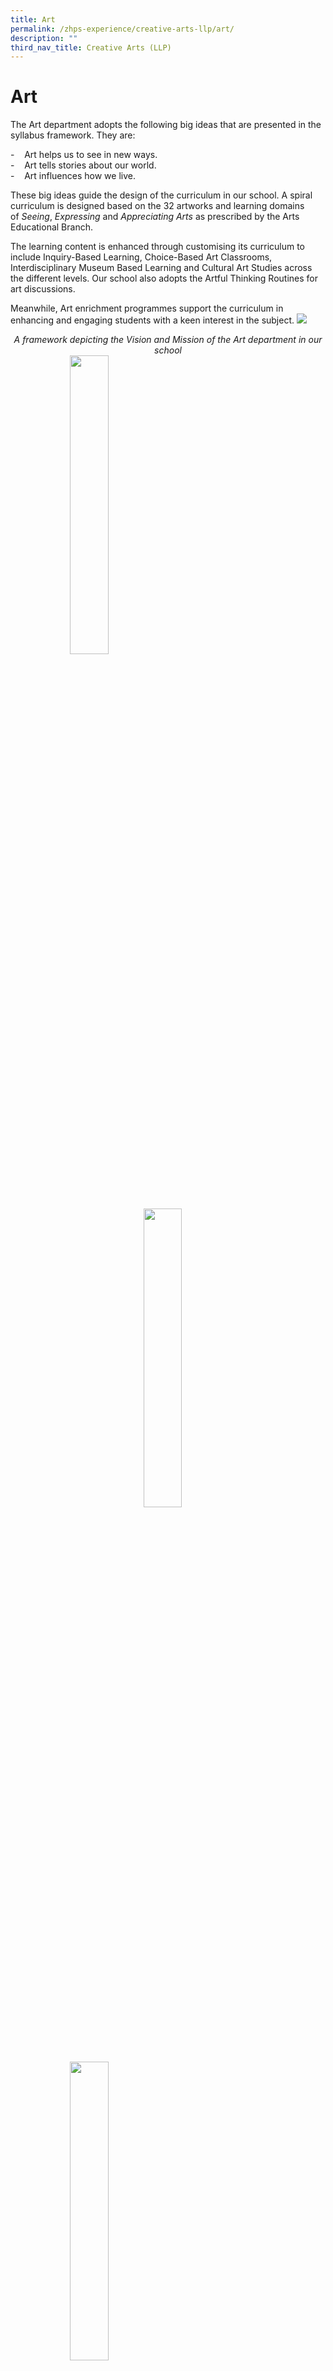 ```yaml
---
title: Art
permalink: /zhps-experience/creative-arts-llp/art/
description: ""
third_nav_title: Creative Arts (LLP)
---
```

# Art
The Art department adopts the following big ideas that are presented in the syllabus framework. They are:

\-    Art helps us to see in new ways.  
\-    Art tells stories about our world.  
\-    Art influences how we live.

These big ideas guide the design of the curriculum in our school. A spiral curriculum is designed based on the 32 artworks and learning domains of _Seeing_, _Expressing_ and _Appreciating Arts_ as prescribed by the Arts Educational Branch.

The learning content is enhanced through customising its curriculum to include Inquiry-Based Learning, Choice-Based Art Classrooms, Interdisciplinary Museum Based Learning and Cultural Art Studies across the different levels. Our school also adopts the Artful Thinking Routines for art discussions.

Meanwhile, Art enrichment programmes support the curriculum in enhancing and engaging students with a keen interest in the subject.
![](/images/ZHPS%20Experience/Art/Vision%20and%20Mission%20School%20Art%20Dept%20Framework.png)

<center><i>A framework depicting the Vision and Mission of the Art department in our school</i></center>

<img src="/images/ZHPS%20Experience/Art/Art_1.jpg" style="width:35%;margin-left:95px;" align = "left">
<img src="/images/ZHPS%20Experience/Art/Art_2.jpg" style="width:35%;margin-right:115px;" align = "right">

<br clear="left">

<img src="/images/ZHPS%20Experience/Art/Art_3.jpg" style="width:35%;margin-left:95px;" align = "left">
<img src="/images/ZHPS%20Experience/Art/Art_4.jpg" style="width:35%;margin-right:115px;" align = "right">

<br clear="left">


The table below summarises provides examples of enrichment programmes that develop and further students’ skills in Art:

<table>
<tbody>
<tr>
<td style="text-align: center;" width="20%">&nbsp;</td>
<td style="text-align: center;" width="20%"><strong>Primary 2</strong></td>
<td style="text-align: center;" width="20%"><strong>Primary 3</strong></td>
<td style="text-align: center;" width="20%"><strong>Primary 4</strong></td>
<td style="text-align: center;" width="20%"><strong>Primary 5</strong></td>
</tr>
<tr>
<td style="text-align: center;" width="20%">Learning Journeys</td>
<td style="text-align: center;" width="20%"><strong>-</strong></td>
<td style="text-align: center;" width="20%">NUS Baba House</td>
<td style="text-align: center;" width="20%">National Gallery Singapore (NGS)</td>
<td style="text-align: center;" width="20%">NUS Museum/ Asian Civilisation Museum (ACM)</td>
</tr>
<tr>
<td style="text-align: center;" width="20%">Broad-based Thematic Approach</td>
<td style="text-align: center;" width="20%">Paper Cutting</td>
<td style="text-align: center;" width="20%">Batik Painting</td>
<td style="text-align: center;" width="20%">Photography</td>
<td style="text-align: center;" width="20%">Ceramics</td>
</tr>
<tr>
<td style="text-align: center;" width="20%">Talent Identification</td>
<td style="text-align: center;" width="20%">Budding Artists</td>
<td style="text-align: center;" colspan="3">Talent Art</td>
</tr>
</tbody>
</table>
<div>&nbsp;</div>


<center><i>Enrichment programmes are carried out across the different levels to develop and further students’ interest and skills in Art
</i></center>

## Learning Through Art - Collaboration with Departments and Organisations


In promoting Art appreciation further, art is integrated in other subjects to support students’ learning and understanding of concepts and ideas. The department thus, actively collaborates with various departments in school and external organisations to engage students and promote learning.

|           |                    Programme                   |                       Department                      |           Organisation           |
|:---------:|:----------------------------------------------:|:-----------------------------------------------------:|:--------------------------------:|
| Primary 3 |        Applied Learning Programme (ALP)        |                     Social Studies                    |    Artist Talk by local artist   |
|           |                      iAim                      |                      Mathematics                      |                 -                |
| Primary 4 | Interdisciplinary Museum Based Learning (IMBL) | CCE, English Language, Malay Language, Social Studies | National Gallery Singapore (NGS) |
|           |                      iAim                      |                      Mathematics                      |                 -                |
| Primary 5 |                    Ceramics                    |                        Science                        |            NUS Museum            |
|           |                      iAim                      |                      Mathematics                      |                 -                |


<center><i>A collaboration with other Departments and Organisations to integrate Art with other subjects.
</i></center>


**(a) Primary 3 Applied Learning Programme (ALP)**

The art making process in the Primary 3 Applied Learning Programme is conducted through a choice-based lesson setting. Through a series of lessons, students are given the opportunity to ideate what they have learned during Social Studies to create an artwork that advocates water conservation.


<img src="/images/ZHPS%20Experience/Art/ALP_1.jpg" style="width:30%;margin-right:15px;margin-left:75px;" align = "left">
<img src="/images/ZHPS%20Experience/Art/ALP_2.jpg" style="width:17%;margin-right:15px;" align = "left">
<img src="/images/ZHPS%20Experience/Art/ALP_3.jpg" style="width:30%;margin-right:15px;" align = "left">

<br clear="left">


**(b) Primary 4 Interdisciplinary Museum Based Learning (IMBL)**

The Primary 4 Interdisciplinary Museum Based Learning is a collaborative programme between National Gallery Singapore (NGS) and our school. Through this programme, artworks found in NGS are introduced to our students. The valuable resources are also used to create meaningful connections between art and different curriculum studies.

For example, students are engaged in discussions of artworks to discover the connections across subjects such as English Language, Social Studies, Character and Citizenship Education (CCE) and the Malay Language.

<img src="/images/ZHPS%20Experience/Art/IMBL_1.jpg" style="width:35.5%;margin-right:15px;margin-left:25px;" align = "left">
<img src="/images/ZHPS%20Experience/Art/IMBL_3.jpg" style="width:35.5%;margin-right:15px;" align = "left">
<img src="/images/ZHPS%20Experience/Art/IMBL_2.jpg" style="width:20%;margin-right:5px;" align = "left">

<br clear="left">

<img src="/images/ZHPS%20Experience/Art/IMBL_4.jpg" style="width:47%">

**(c) Primary 5 Ceramics**

  

The Primary 5 students are given the opportunity to learn ceramics. Through our collaboration with NUS Museum and Asian Civilisation Museum, students learn more about ceramic trading in Singapore. During the lessons, different ceramic techniques are taught and students are given time to create their own ceramic ware.


|   |   | 
|:-:|:-:|
| <img src="/images/ZHPS%20Experience/Art/Ceramics_1.jpg" style="width:65%">   |   ![](/images/ZHPS%20Experience/Art/Ceramics_2.jpg)   | 

Art Gallery@Zhenghua
--------------------

The Art Gallery is the pride and joy of the school. Completed in 2021, the gallery is a space to showcase the artworks of our students.

  

A set of gallery lessons are also customised for our students. They learn basic gallery etiquette and will be engaged in exciting lessons using the artworks in the gallery. A part of the gallery will also be opened to the students to learn how to curate artworks.

<iframe width="560" height="315" src="https://www.youtube.com/embed/i9EdUx_fXfY" title="Talent Art Love Talk" frameborder="0" allow="accelerometer; autoplay; clipboard-write; encrypted-media; gyroscope; picture-in-picture" allowfullscreen></iframe>

![](/images/ZHPS%20Experience/Art/Art%20GalleryZhenghua_1.jpg)
 
 |   |   |
|:-:|:-:|
| ![](/images/ZHPS%20Experience/Art/Art%20GalleryZhenghua_2.jpg)  |  ![](/images/ZHPS%20Experience/Art/Art%20GalleryZhenghua_3.jpg)  |
|   ![](/images/ZHPS%20Experience/Art/Art%20GalleryZhenghua_4.jpg) |  ![](/images/ZHPS%20Experience/Art/Art%20GalleryZhenghua_5.jpg)  |
 
## Art – The Co-Curriculum

The Young Budding Artists is an art enrichment programme specially crafted for our selected Primary 2 students. These students will engage in hands-on, skill-based activities that will enhance and develop their artistic flair beyond the general art programme.

Our young budding artists will get to enjoy a wide spectrum of creative processes. In the pursue of their artistic journey, they will learn about renowned master artists and their art movement. Whereafter, they get to explore the elements of various art materials as they create their meaningful artistic experience.

  

Students who go through the programme are then identified and encouraged to pursue their interest and hone their art skills further in Talent Art Co-Curricular Activity (CCA) at Primary 3.


|   |   |
|:-:|:-:|
|![](/images/ZHPS%20Experience/Art/Art%20Co-Curriculum_1.jpg)   |  <img src="/images/ZHPS%20Experience/Art/Art%20Co-Curriculum_2.jpg" style="width:72%"> |

<img src="/images/ZHPS%20Experience/Art/Art%20Co-Curriculum_3.jpg" style="width:70%">

## Talent Art Programme

Budding artists are channelled to the Talent Art Programme (TArP) which maximises students’ talents in their art. Our young artists’ talents are further developed and nurtured. They are provided with opportunities to develop their visual literacy and critical thinking skills. Students get to inquire and discover various ways to interpret the various art concepts through deep discussion and meaningful art processes, and learn to make choices and solve problems when working on their artwork.


Our programme has always capitalised on different platforms available to give avenues for our students to present and grow in confidence, a desire of us to equip students with 21st Century Competencies. Our students get to participate in the various exciting platforms to showcase their artistic talent. They have always been involved in partnership projects with Bukit Panjang Community Club in their PAssionArts programmes. A collaboration with NGS also allowed our students to broaden their insights in the area of art genre and mediums.

  

Students are active participants in Singapore Youth Festival (SYF) Art Exhibition and they have presented in Art Outreach, another SYF fringe activity, to showcase their love for art to the general public.

## Singapore Youth Festival (SYF) Art Exhibition


The Singapore Youth Festival (SYF) is organised by the Ministry of Education (MOE) to showcase the talents of the students’ work yearly. As part of providing experience for exposure at national events, our students participate in the SYF.

  

Our Young Budding Artists (Primary 2) and Talent Art students (Primary 3 to Primary 6) are given the opportunity to showcase their artwork at the recent Singapore Youth Festival Art Exhibition 2021.

Below are the students’ achievements at the SYF 2021 Art Exhibition:

![](/images/ZHPS%20Experience/Art/SYF%202021%20Category%20A.png)

![](/images/ZHPS%20Experience/Art/SYF%202021%20Category%20B.png)

![](/images/ZHPS%20Experience/Art/SYF%202021%20Category%20C.png)

![](/images/ZHPS%20Experience/Art/SYF%20Art%20Exhibition_1.jpg)

![](/images/ZHPS%20Experience/Art/SYF%20Art%20Exhibition_2.jpg)

![](/images/ZHPS%20Experience/Art/SYF%20Art%20Exhibition_3.jpg)

![](/images/ZHPS%20Experience/Art/SYF%20Art%20Exhibition_4.jpg)